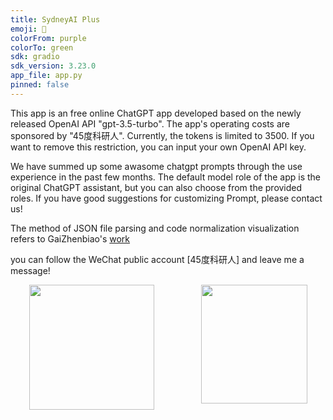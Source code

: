 ```yaml
---
title: SydneyAI Plus
emoji: 🐢
colorFrom: purple
colorTo: green
sdk: gradio
sdk_version: 3.23.0
app_file: app.py
pinned: false
---
```


This app is an free online ChatGPT app developed based on the newly released OpenAI API "gpt-3.5-turbo". The app's operating costs are sponsored by "45度科研人". Currently, the tokens is limited to 3500. If you want to remove this restriction, you can input your own OpenAI API key.<p>

We have summed up some awasome chatgpt prompts through the use experience in the past few months. The default model role of the app is the original ChatGPT assistant, but you can also choose from the provided roles. If you have good suggestions for customizing Prompt, please contact us! <p>

The method of JSON file parsing and code normalization visualization refers to GaiZhenbiao's [work](https://github.com/GaiZhenbiao/ChuanhuChatGPT)

 you can follow the WeChat public account [45度科研人] and leave me a message! 
    <div style="display:flex; justify-content:center;">
        <img src="https://dunazo.oss-cn-beijing.aliyuncs.com/blog/wechat-simple.png" style="margin-right:25px;width:200px;height:200px;">
        <div style="width:25px;"></div>
        <img src="https://dunazo.oss-cn-beijing.aliyuncs.com/blog/shoukuanma222.png" style="margin-left:25px;width:170px;height:190px;">
    </div>